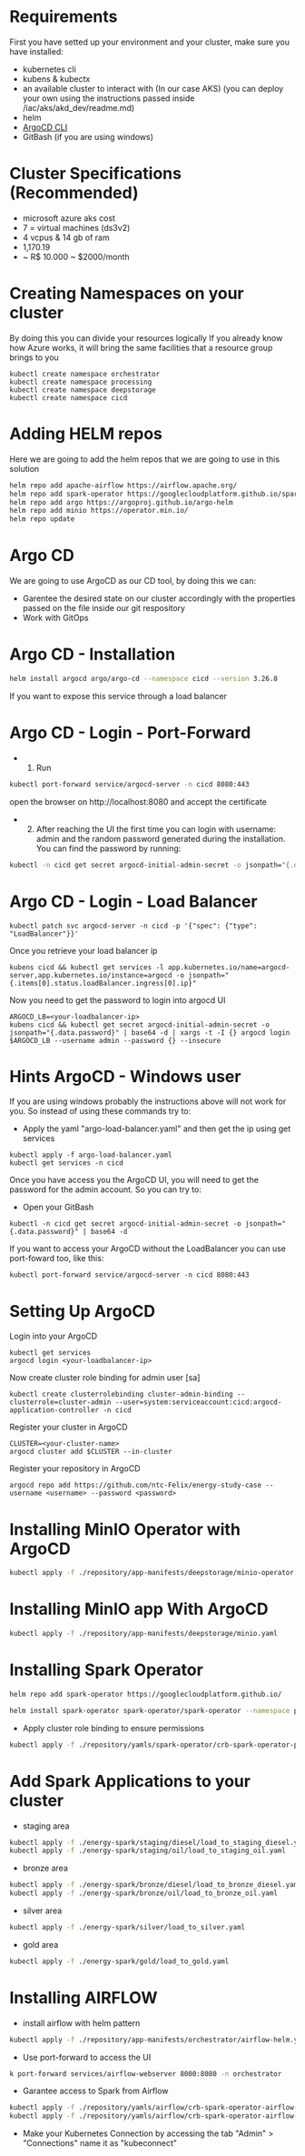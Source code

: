 # Requirements
First you have setted up your environment and your cluster, make sure you have installed:
* kubernetes cli
* kubens & kubectx
* an available cluster to interact with (In our case AKS) (you can deploy your own using the instructions passed inside /iac/aks/akd_dev/readme.md)
* helm
* [ArgoCD CLI](https://argo-cd.readthedocs.io/en/stable/cli_installation/#windows)
* GitBash (if you are using windows)

# Cluster Specifications (Recommended)
* microsoft azure aks cost
* 7 = virtual machines (ds3v2)
* 4 vcpus & 14 gb of ram
* 1,170.19
* ~ R$ 10.000 ~ $2000/month

# Creating Namespaces on your cluster
By doing this you can divide your resources logically
If you already know how Azure works, it will bring the same facilities that a resource group brings to you

```shell
kubectl create namespace orchestrator
kubectl create namespace processing
kubectl create namespace deepstorage
kubectl create namespace cicd
```

# Adding HELM repos
Here we are going to add the helm repos that we are going to use in this solution

```sh
helm repo add apache-airflow https://airflow.apache.org/
helm repo add spark-operator https://googlecloudplatform.github.io/spark-on-k8s-operator
helm repo add argo https://argoproj.github.io/argo-helm
helm repo add minio https://operator.min.io/ 
helm repo update 
```

# Argo CD
We are going to use ArgoCD as our CD tool, by doing this we can:
* Garentee the desired state on our cluster accordingly with the properties passed on the file inside our git respository
* Work with GitOps

# Argo CD - Installation
```sh
helm install argocd argo/argo-cd --namespace cicd --version 3.26.8
```
If you want to expose this service through a load balancer

# Argo CD - Login - Port-Forward

- 1. Run
```sh
kubectl port-forward service/argocd-server -n cicd 8080:443
```
open the browser on http://localhost:8080 and accept the certificate
- 2. After reaching the UI the first time you can login with username: admin and the random password generated during the installation. You can find the password by running:
```sh
kubectl -n cicd get secret argocd-initial-admin-secret -o jsonpath="{.data.password}" | base64 -d
```

# Argo CD - Login - Load Balancer
```shell
kubectl patch svc argocd-server -n cicd -p '{"spec": {"type": "LoadBalancer"}}'
```
Once you retrieve your load balancer ip
```shell
kubens cicd && kubectl get services -l app.kubernetes.io/name=argocd-server,app.kubernetes.io/instance=argocd -o jsonpath="{.items[0].status.loadBalancer.ingress[0].ip}"
```
Now you need to get the password to login into argocd UI
```shell
ARGOCD_LB=<your-loadbalancer-ip>
kubens cicd && kubectl get secret argocd-initial-admin-secret -o jsonpath="{.data.password}" | base64 -d | xargs -t -I {} argocd login $ARGOCD_LB --username admin --password {} --insecure
```

# Hints ArgoCD - Windows user
If you are using windows probably the instructions above will not work for you. So instead of using these commands try to:

* Apply the yaml "argo-load-balancer.yaml" and then get the ip using get services
```shell
kubectl apply -f argo-load-balancer.yaml
kubectl get services -n cicd
```

Once you have access you the ArgoCD UI, you will need to get the password for the admin account. So you can try to:
* Open your GitBash
```shell
kubectl -n cicd get secret argocd-initial-admin-secret -o jsonpath="{.data.password}" | base64 -d
```
If you want to access your ArgoCD without the LoadBalancer you can use port-foward too, like this:
```shell
kubectl port-forward service/argocd-server -n cicd 8080:443
```

# Setting Up ArgoCD
Login into your ArgoCD
```shell
kubectl get services
argocd login <your-loadbalancer-ip>
```
Now create cluster role binding for admin user [sa]
```shell
kubectl create clusterrolebinding cluster-admin-binding --clusterrole=cluster-admin --user=system:serviceaccount:cicd:argocd-application-controller -n cicd
```

Register your cluster in ArgoCD
```shell
CLUSTER=<your-cluster-name>
argocd cluster add $CLUSTER --in-cluster
```

Register your repository in ArgoCD

```shell
argocd repo add https://github.com/ntc-Felix/energy-study-case --username <username> --password <password>
```

# Installing MinIO Operator with ArgoCD
```sh
kubectl apply -f ./repository/app-manifests/deepstorage/minio-operator.yaml
```

# Installing MinIO app With ArgoCD
```sh
kubectl apply -f ./repository/app-manifests/deepstorage/minio.yaml
```

# Installing Spark Operator
```sh
helm repo add spark-operator https://googlecloudplatform.github.io/

helm install spark-operator spark-operator/spark-operator --namespace processing --set image.tag=v1beta2-1.3.3-3.1.1,enableWebhook=true,logLevel=3
```
- Apply cluster role binding to ensure permissions
```sh 
kubectl apply -f ./repository/yamls/spark-operator/crb-spark-operator-processing.yaml
```

# Add Spark Applications to your cluster
- staging area
```sh
kubectl apply -f ./energy-spark/staging/diesel/load_to_staging_diesel.yaml
kubectl apply -f ./energy-spark/staging/oil/load_to_staging_oil.yaml
```
- bronze area
```sh
kubectl apply -f ./energy-spark/bronze/diesel/load_to_bronze_diesel.yaml
kubectl apply -f ./energy-spark/bronze/oil/load_to_bronze_oil.yaml
```

- silver area
```sh
kubectl apply -f ./energy-spark/silver/load_to_silver.yaml
```

- gold area
```sh
kubectl apply -f ./energy-spark/gold/load_to_gold.yaml
```

# Installing AIRFLOW
- install airflow with helm pattern
```sh
kubectl apply -f ./repository/app-manifests/orchestrator/airflow-helm.yaml
```

- Use port-forward to access the UI
```sh
k port-forward services/airflow-webserver 8000:8080 -n orchestrator
```

- Garantee access to Spark from Airflow
```sh
kubectl apply -f ./repository/yamls/airflow/crb-spark-operator-airflow-orchestrator.yaml
kubectl apply -f ./repository/yamls/airflow/crb-spark-operator-airflow-processing.yaml
```

- Make your Kubernetes Connection by accessing the tab "Admin" > "Connections" name it as "kubeconnect"

